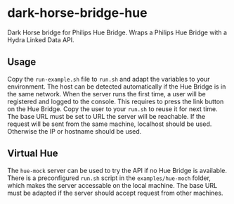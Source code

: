 # dark-horse-bridge-hue

Dark Horse bridge for Philips Hue Bridge.
Wraps a Philips Hue Bridge with a Hydra Linked Data API.

## Usage

Copy the `run-example.sh` file to `run.sh` and adapt the variables to your environment.
The host can be detected automatically if the Hue Bridge is in the same network.
When the server runs the first time, a user will be registered and logged to the console.
This requires to press the link button on the Hue Bridge.
Copy the user to your `run.sh` to reuse it for next time.
The base URL must be set to URL the server will be reachable.
If the request will be sent from the same machine, localhost should be used.
Otherwise the IP or hostname should be used.

## Virtual Hue

The `hue-mock` server can be used to try the API if no Hue Bridge is available.
There is a preconfigured `run.sh` script in the `examples/hue-moch` folder, which makes the server accessable on the local machine.
The base URL must be adapted if the server should accept request from other machines.
